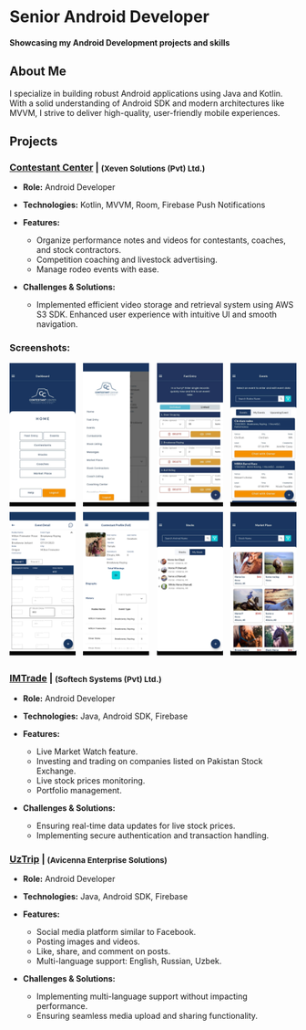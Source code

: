# Senior Android Developer

#### Showcasing my Android Development projects and skills

## About Me
I specialize in building robust Android applications using Java and Kotlin. With a solid understanding of Android SDK and modern architectures like MVVM, I strive to deliver high-quality, user-friendly mobile experiences.

## Projects

### [Contestant Center](https://play.google.com/store/apps/details?id=com.oboIdeas.contestant) | <span style="vertical-align: middle; font-size: smaller;">(Xeven Solutions (Pvt) Ltd.)</span>
- **Role:** Android Developer

- **Technologies:** Kotlin, MVVM, Room, Firebase Push Notifications

- **Features:**
  - Organize performance notes and videos for contestants, coaches, and stock contractors.
  - Competition coaching and livestock advertising.
  - Manage rodeo events with ease.

- **Challenges & Solutions:**
  - Implemented efficient video storage and retrieval system using AWS S3 SDK. Enhanced user experience with intuitive UI and smooth navigation.

### Screenshots:
<div style="display: flex; justify-content: space-between; margin-bottom: 10px;">
  <img src="assets/img/contestant_1.webp" alt="Screenshot 1" style="width: 23%;">
  <img src="assets/img/contestant_2.webp" alt="Screenshot 2" style="width: 23%;">
  <img src="assets/img/contestant_3.webp" alt="Screenshot 3" style="width: 23%;">
  <img src="assets/img/contestant_4.webp" alt="Screenshot 3" style="width: 23%;">
</div>
<div style="display: flex; justify-content: space-between; margin-bottom: 30px;">
  <img src="assets/img/contestant_5.webp" alt="Screenshot 1" style="width: 23%;">
  <img src="assets/img/contestant_6.webp" alt="Screenshot 2" style="width: 23%;">
  <img src="assets/img/contestant_7.webp" alt="Screenshot 3" style="width: 23%;">
  <img src="assets/img/contestant_8.webp" alt="Screenshot 3" style="width: 23%;">
</div>


### [IMTrade](https://play.google.com/store/apps/details?id=com.microlinks.IMTrade) | <span style="vertical-align: middle; font-size: smaller;">(Softech Systems (Pvt) Ltd.)</span>
- **Role:** Android Developer

- **Technologies:** Java, Android SDK, Firebase

- **Features:**
  - Live Market Watch feature.
  - Investing and trading on companies listed on Pakistan Stock Exchange.
  - Live stock prices monitoring.
  - Portfolio management.

- **Challenges & Solutions:**
  - Ensuring real-time data updates for live stock prices.
  - Implementing secure authentication and transaction handling.


### [UzTrip](https://play.google.com/store/apps/details?id=com.uztrip.application) | <span style="vertical-align: middle; font-size: smaller;">(Avicenna Enterprise Solutions)</span>
- **Role:** Android Developer

- **Technologies:** Java, Android SDK, Firebase

- **Features:**
  - Social media platform similar to Facebook.
  - Posting images and videos.
  - Like, share, and comment on posts.
  - Multi-language support: English, Russian, Uzbek.

- **Challenges & Solutions:**
  - Implementing multi-language support without impacting performance.
  - Ensuring seamless media upload and sharing functionality.